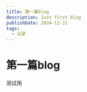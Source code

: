 ```yaml
---
title: 第一篇blog
description: Just first blog
publishDate: 2024-12-31
tags:
  - 记录
---
```

# 第一篇blog

测试用
